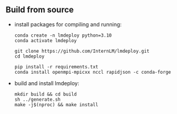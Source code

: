 ## Build from source

- install packages for compiling and running:

  ```shell
  conda create -n lmdeploy python=3.10
  conda activate lmdeploy

  git clone https://github.com/InternLM/lmdeploy.git
  cd lmdeploy

  pip install -r requirements.txt
  conda install openmpi-mpicxx nccl rapidjson -c conda-forge
  ```

- build and install lmdeploy:

  ```shell
  mkdir build && cd build
  sh ../generate.sh
  make -j$(nproc) && make install
  ```
